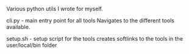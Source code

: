 Various python utils I wrote for myself.

cli.py - main entry point for all tools
Navigates to the different tools available.

setup.sh - setup script for the tools
creates softlinks to the tools in the user/local/bin folder
